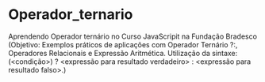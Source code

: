# Operador_ternario
Aprendendo Operador ternário no Curso JavaScripit na Fundação Bradesco (Objetivo:         Exemplos práticos de aplicações com Operador Ternário ?:, Operadores Relacionais e Expressão Aritmética.         Utilização da sintaxe: (&lt;condição>) ? &lt;expressão para resultado verdadeiro> : &lt;expressão para resultado falso>.)

